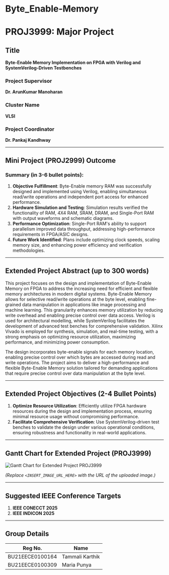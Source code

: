 # Byte_Enable-Memory
# PROJ3999: Major Project

## Title
**Byte-Enable Memory Implementation on FPGA with Verilog and SystemVerilog-Driven Testbenches**

### Project Supervisor
**Dr. ArunKumar Manoharan**

### Cluster Name
**VLSI**

### Project Coordinator
**Dr. Pankaj Kandhway**

---

## Mini Project (PROJ2999) Outcome
### Summary (in 3-6 bullet points):

1. **Objective Fulfillment**: Byte-Enable memory RAM was successfully designed and implemented using Verilog, enabling simultaneous read/write operations and independent port access for enhanced performance.
2. **Hardware Simulation and Testing**: Simulation results verified the functionality of RAM, 4X4 RAM, SRAM, DRAM, and Single-Port RAM with output waveforms and schematic diagrams.
3. **Performance Optimization**: Single-Port RAM's ability to support parallelism improved data throughput, addressing high-performance requirements in FPGA/ASIC designs.
4. **Future Work Identified**: Plans include optimizing clock speeds, scaling memory size, and enhancing power efficiency and verification methodologies.

---

## Extended Project Abstract (up to 300 words)

This project focuses on the design and implementation of Byte-Enable Memory on FPGA to address the increasing need for efficient and flexible memory architectures in modern digital systems. Byte-Enable Memory allows for selective read/write operations at the byte level, enabling fine-grained data manipulation in applications like image processing and machine learning. This granularity enhances memory utilization by reducing write overhead and enabling precise control over data access. Verilog is used for architectural modelling, while SystemVerilog facilitates the development of advanced test benches for comprehensive validation. Xilinx Vivado is employed for synthesis, simulation, and real-time testing, with a strong emphasis on optimizing resource utilization, maximizing performance, and minimizing power consumption.

The design incorporates byte-enable signals for each memory location, enabling precise control over which bytes are accessed during read and write operations. The project aims to deliver a high-performance and flexible Byte-Enable Memory solution tailored for demanding applications that require precise control over data manipulation at the byte level.

---

## Extended Project Objectives (2-4 Bullet Points)

1. **Optimize Resource Utilization**: Efficiently utilize FPGA hardware resources during the design and implementation process, ensuring minimal resource usage without compromising performance.
2. **Facilitate Comprehensive Verification**: Use SystemVerilog-driven test benches to validate the design under various operational conditions, ensuring robustness and functionality in real-world applications.

---

## Gantt Chart for Extended Project (PROJ3999)

![Gantt Chart for Extended Project PROJ3999](<INSERT_IMAGE_URL_HERE>)

*(Replace `<INSERT_IMAGE_URL_HERE>` with the URL of the uploaded image.)*

---

## Suggested IEEE Conference Targets

1. **IEEE CONECCT 2025**
2. **IEEE INDICON 2025**

---

## Group Details

| Reg No.         | Name          |
|------------------|---------------|
| BU21EECE0100164 | Tammali Karthik |
| BU21EECE0100309 | Maria Punya    |


